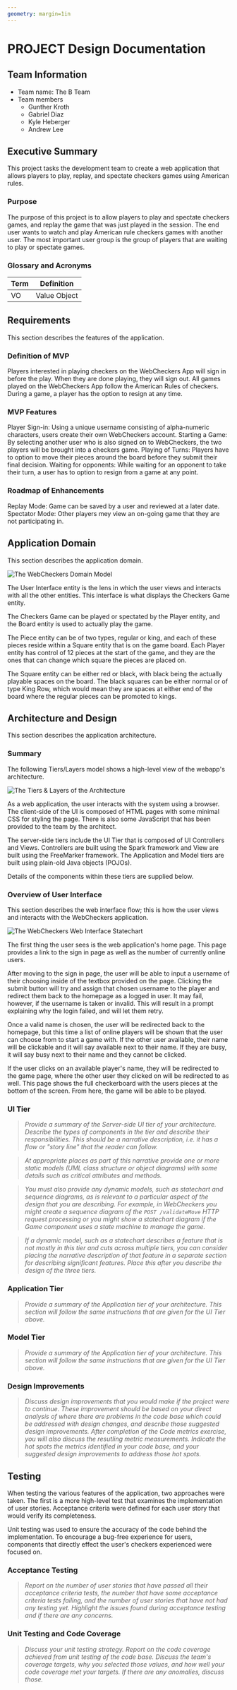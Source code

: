 ```yaml
---
geometry: margin=1in
---
```

# PROJECT Design Documentation

## Team Information
* Team name: The B Team
* Team members
  * Gunther Kroth
  * Gabriel Diaz
  * Kyle Heberger
  * Andrew Lee

## Executive Summary

This project tasks the development team to create a web application that allows players to play, replay, and spectate checkers games using American rules.

### Purpose
The purpose of this project is to allow players to play and spectate checkers games, and replay the game that was just played in the session. The end user wants to watch and play American rule checkers games with another user. The most important user group is the group of players that are waiting to play or spectate games.

### Glossary and Acronyms

| Term | Definition |
|------|------------|
| VO | Value Object |


## Requirements

This section describes the features of the application.




### Definition of MVP

Players interested in playing checkers on the WebCheckers App will sign in before the play. When they are done playing, they will sign out.
All games played on the WebCheckers App follow the American Rules of checkers.
During a game, a player has the option to resign at any time.

### MVP Features
Player Sign-in: Using a unique username consisting of alpha-numeric characters, users create their own WebCheckers account.
Starting a Game: By selecting another user who is also signed on to WebCheckers, the two players will be brought into a checkers game.
Playing of Turns: Players have to option to move their pieces around the board before they submit their final decision.
Waiting for opponents: While waiting for an opponent to take their turn, a user has to option to resign from a game at any point.

### Roadmap of Enhancements

Replay Mode: Game can be saved by a user and reviewed at a later date.
Spectator Mode: Other players mey view an on-going game that they are not participating in.

## Application Domain

This section describes the application domain.

![The WebCheckers Domain Model](domain-model.png)

The User Interface entity is the lens in which the user views and interacts with all the other 
entities. This interface is what displays the Checkers Game entity.

The Checkers Game can be played or spectated by the Player entity, and the Board entity is used to
actually play the game.

The Piece entity can be of two types, regular or king, and each of these pieces reside within a 
Square entity that is on the game board. Each Player entity has control of 12 pieces at the start of
the game, and they are the ones that can change which square the pieces are placed on.

The Square entity can be either red or black, with black being the actually playable spaces on
the board. The black squares can be either normal or of type King Row, which would mean they are
spaces at either end of the board where the regular pieces can be promoted to kings.

## Architecture and Design

This section describes the application architecture.

### Summary

The following Tiers/Layers model shows a high-level view of the webapp's architecture.

![The Tiers & Layers of the Architecture](architecture-tiers-and-layers.png)

As a web application, the user interacts with the system using a
browser.  The client-side of the UI is composed of HTML pages with
some minimal CSS for styling the page.  There is also some JavaScript
that has been provided to the team by the architect.

The server-side tiers include the UI Tier that is composed of UI Controllers and Views.
Controllers are built using the Spark framework and View are built using the FreeMarker framework.  The Application and Model tiers are built using plain-old Java objects (POJOs).

Details of the components within these tiers are supplied below.


### Overview of User Interface

This section describes the web interface flow; this is how the user views and interacts
with the WebCheckers application.

![The WebCheckers Web Interface Statechart](user-interface.png)

The first thing the user sees is the web application's home page. This page provides a link to the
sign in page as well as the number of currently online users.

After moving to the sign in page, the user will be able to input a username of their choosing inside
of the textbox provided on the page. Clicking the submit button will try and assign that chosen
username to the player and redirect them back to the homepage as a logged in user. It may fail,
however, if the username is taken or invalid. This will result in a prompt explaining why the login
failed, and will let them retry.

Once a valid name is chosen, the user will be redirected back to the homepage, but this time a list
of online players will be shown that the user can choose from to start a game with. If the other user
available, their name will be clickable and it will say available next to their name. If they are 
busy, it will say busy next to their name and they cannot be clicked.

If the user clicks on an available player's name, they will be redirected to the game page, where
the other user they clicked on will be redirected to as well. This page shows the full checkerboard
with the users pieces at the bottom of the screen. From here, the game will be able to be played.

### UI Tier
> _Provide a summary of the Server-side UI tier of your architecture.
> Describe the types of components in the tier and describe their
> responsibilities.  This should be a narrative description, i.e. it has
> a flow or "story line" that the reader can follow._

> _At appropriate places as part of this narrative provide one or more
> static models (UML class structure or object diagrams) with some
> details such as critical attributes and methods._

> _You must also provide any dynamic models, such as statechart and
> sequence diagrams, as is relevant to a particular aspect of the design
> that you are describing.  For example, in WebCheckers you might create
> a sequence diagram of the `POST /validateMove` HTTP request processing
> or you might show a statechart diagram if the Game component uses a
> state machine to manage the game._

> _If a dynamic model, such as a statechart describes a feature that is
> not mostly in this tier and cuts across multiple tiers, you can
> consider placing the narrative description of that feature in a
> separate section for describing significant features. Place this after
> you describe the design of the three tiers._


### Application Tier
> _Provide a summary of the Application tier of your architecture. This
> section will follow the same instructions that are given for the UI
> Tier above._


### Model Tier
> _Provide a summary of the Application tier of your architecture. This
> section will follow the same instructions that are given for the UI
> Tier above._

### Design Improvements
> _Discuss design improvements that you would make if the project were
> to continue. These improvement should be based on your direct
> analysis of where there are problems in the code base which could be
> addressed with design changes, and describe those suggested design
> improvements. After completion of the Code metrics exercise, you
> will also discuss the resutling metric measurements.  Indicate the
> hot spots the metrics identified in your code base, and your
> suggested design improvements to address those hot spots._

## Testing
When testing the various features of the application, two approaches were taken. The first is a more high-level test that examines the implementation of user stories. Acceptance criteria were defined for each user story that would verify its completeness.

Unit testing was used to ensure the accuracy of the code behind the implementation. To encourage a bug-free experience for users, components that directly effect the user's checkers experienced were focused on.

### Acceptance Testing
> _Report on the number of user stories that have passed all their
> acceptance criteria tests, the number that have some acceptance
> criteria tests failing, and the number of user stories that
> have not had any testing yet. Highlight the issues found during
> acceptance testing and if there are any concerns._

### Unit Testing and Code Coverage
> _Discuss your unit testing strategy. Report on the code coverage
> achieved from unit testing of the code base. Discuss the team's
> coverage targets, why you selected those values, and how well your
> code coverage met your targets. If there are any anomalies, discuss
> those._
